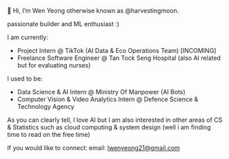 👋 Hi, I’m Wen Yeong otherwise known as @harvestingmoon.

passionate builder and ML enthusiast :) 

I am currently: 
- Project Intern @ TikTok (AI Data & Eco Operations Team) [INCOMING]
- Freelance Software Engineer @ Tan Tock Seng Hospital (also AI related but for evaluating nurses)

I used to be: 
- Data Science & AI Intern @ Ministry Of Manpower (AI Bots)
- Computer Vision & Video Analytics Intern @ Defence Science & Technology Agency

As you can clearly tell, I love AI but I am also interested in other areas of CS & Statistics such as cloud computing & system design (well i am finding time to read on the free time)

If you would like to connect:
email: lwenyeong21@gmail.com 

